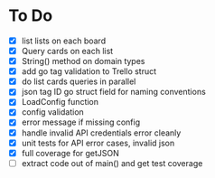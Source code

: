 # To Do

- [x] list lists on each board
- [x] Query cards on each list
- [x] String() method on domain types
- [x] add go tag validation to Trello struct
- [x] do list cards queries in parallel
- [x] json tag ID go struct field for naming conventions
- [x] LoadConfig function
- [x] config validation
- [x] error message if missing config
- [x] handle invalid API credentials error cleanly
- [x] unit tests for API error cases, invalid json
- [x] full coverage for getJSON
- [ ] extract code out of main() and get test coverage
